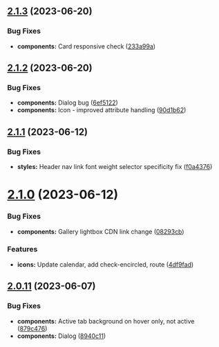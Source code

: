 ## [2.1.3](https://github.com/jacecotton/tcds/compare/v2.1.2...v2.1.3) (2023-06-20)


### Bug Fixes

* **components:** Card responsive check ([233a99a](https://github.com/jacecotton/tcds/commit/233a99a9a1815b85f0a1a7e06161a9ded5e638a6))



## [2.1.2](https://github.com/jacecotton/tcds/compare/v2.1.1...v2.1.2) (2023-06-20)


### Bug Fixes

* **components:** Dialog bug ([6ef5122](https://github.com/jacecotton/tcds/commit/6ef5122994e207fabe14a22e2df25273730fe20d))
* **components:** Icon - improved attribute handling ([90d1b62](https://github.com/jacecotton/tcds/commit/90d1b62989d97853b668b4d3c5b57e74e26d1fc9))



## [2.1.1](https://github.com/jacecotton/tcds/compare/v2.1.0...v2.1.1) (2023-06-12)


### Bug Fixes

* **styles:** Header nav link font weight selector specificity fix ([f0a4376](https://github.com/jacecotton/tcds/commit/f0a4376bdf44dfdea072f87bfcb66163872e7253))



# [2.1.0](https://github.com/jacecotton/tcds/compare/v2.0.11...v2.1.0) (2023-06-12)


### Bug Fixes

* **components:** Gallery lightbox CDN link change ([08293cb](https://github.com/jacecotton/tcds/commit/08293cbf4002539fede6969d56946393f830e9cd))


### Features

* **icons:** Update calendar, add check-encircled, route ([4df9fad](https://github.com/jacecotton/tcds/commit/4df9fad9334b6bf8c62762dfbe13acfcea3fcc68))



## [2.0.11](https://github.com/jacecotton/tcds/compare/v2.0.10...v2.0.11) (2023-06-07)


### Bug Fixes

* **components:** Active tab background on hover only, not active ([879c476](https://github.com/jacecotton/tcds/commit/879c47613abdaf47b1953378783e4f335db4cfec))
* **components:** Dialog ([8940c11](https://github.com/jacecotton/tcds/commit/8940c1121b76a66c0c5b46c59c21ecdcecf80993))



